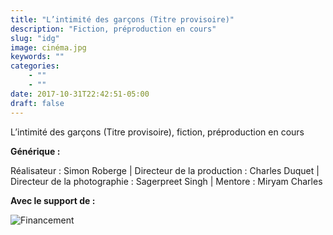 ```yaml
---
title: "L’intimité des garçons (Titre provisoire)"
description: "Fiction, préproduction en cours"
slug: "idg"
image: cinéma.jpg
keywords: ""
categories: 
    - ""
    - ""
date: 2017-10-31T22:42:51-05:00
draft: false
---
```

L’intimité des garçons (Titre provisoire), fiction, préproduction en cours

**Générique :** 

Réalisateur : Simon Roberge | Directeur de la production : Charles Duquet | Directeur de la photographie : Sagerpreet Singh | Mentore : Miryam Charles

**Avec le support de :**

![Financement](/img/FinancementJV.png)
